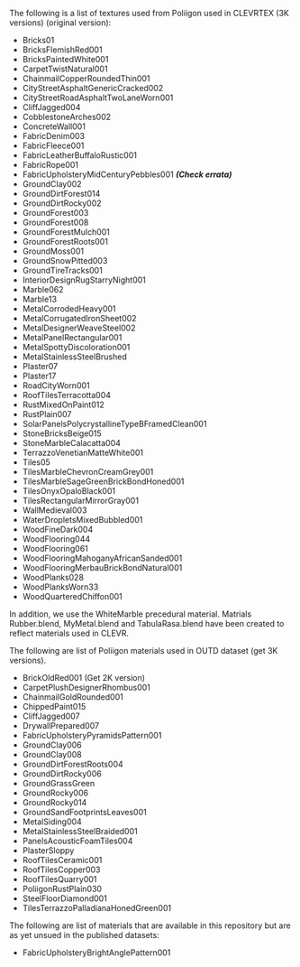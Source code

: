 The following is a list of textures used from Poliigon used in CLEVRTEX (3K versions) (original version):

- Bricks01
- BricksFlemishRed001
- BricksPaintedWhite001
- CarpetTwistNatural001
- ChainmailCopperRoundedThin001
- CityStreetAsphaltGenericCracked002
- CityStreetRoadAsphaltTwoLaneWorn001
- CliffJagged004
- CobblestoneArches002
- ConcreteWall001
- FabricDenim003
- FabricFleece001
- FabricLeatherBuffaloRustic001
- FabricRope001
- FabricUpholsteryMidCenturyPebbles001 ***(Check errata)***
- GroundClay002
- GroundDirtForest014
- GroundDirtRocky002
- GroundForest003
- GroundForest008
- GroundForestMulch001
- GroundForestRoots001
- GroundMoss001
- GroundSnowPitted003
- GroundTireTracks001
- InteriorDesignRugStarryNight001
- Marble062
- Marble13
- MetalCorrodedHeavy001
- MetalCorrugatedIronSheet002
- MetalDesignerWeaveSteel002
- MetalPanelRectangular001
- MetalSpottyDiscoloration001
- MetalStainlessSteelBrushed
- Plaster07
- Plaster17
- RoadCityWorn001
- RoofTilesTerracotta004
- RustMixedOnPaint012
- RustPlain007
- SolarPanelsPolycrystallineTypeBFramedClean001
- StoneBricksBeige015
- StoneMarbleCalacatta004
- TerrazzoVenetianMatteWhite001
- Tiles05
- TilesMarbleChevronCreamGrey001
- TilesMarbleSageGreenBrickBondHoned001
- TilesOnyxOpaloBlack001
- TilesRectangularMirrorGray001
- WallMedieval003
- WaterDropletsMixedBubbled001
- WoodFineDark004
- WoodFlooring044
- WoodFlooring061
- WoodFlooringMahoganyAfricanSanded001
- WoodFlooringMerbauBrickBondNatural001
- WoodPlanks028
- WoodPlanksWorn33
- WoodQuarteredChiffon001

In addition, we use the WhiteMarble precedural material.
Matrials Rubber.blend, MyMetal.blend and TabulaRasa.blend have been created to reflect materials used in CLEVR.

The following are list of Poliigon materials used in OUTD dataset (get 3K versions).

 - BrickOldRed001 (Get 2K version)
 - CarpetPlushDesignerRhombus001
 - ChainmailGoldRounded001
 - ChippedPaint015
 - CliffJagged007
 - DrywallPrepared007
 - FabricUpholsteryPyramidsPattern001
 - GroundClay006
 - GroundClay008
 - GroundDirtForestRoots004
 - GroundDirtRocky006
 - GroundGrassGreen
 - GroundRocky006
 - GroundRocky014
 - GroundSandFootprintsLeaves001
 - MetalSiding004
 - MetalStainlessSteelBraided001
 - PanelsAcousticFoamTiles004
 - PlasterSloppy
 - RoofTilesCeramic001
 - RoofTilesCopper003
 - RoofTilesQuarry001
 - PoliigonRustPlain030
 - SteelFloorDiamond001
 - TilesTerrazzoPalladianaHonedGreen001

The following are list of materials that are available in this repository but are as yet unsued in the published datasets:
- FabricUpholsteryBrightAnglePattern001
